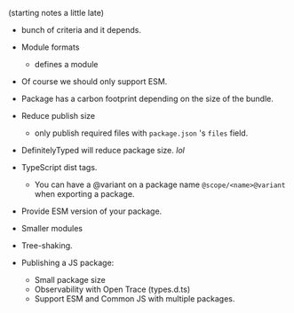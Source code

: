 
(starting notes a little late)

- bunch of criteria and it depends.

- Module formats
    - defines a module
- Of course we should only support ESM.
- Package has a carbon footprint depending on the size of the bundle.
- Reduce publish size
    - only publish required files with `package.json` 's `files` field.
- DefinitelyTyped will reduce package size.  _lol_
- TypeScript dist tags.
    - You can have a @variant on a package name `@scope/<name>@variant` when exporting a package.
- Provide ESM version of your package.
- Smaller modules
- Tree-shaking.

- Publishing a JS package:
    - Small package size
    - Observability with Open Trace (types.d.ts)
    - Support ESM and Common JS with multiple packages.
